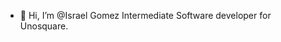 - 👋 Hi, I’m @Israel Gomez Intermediate Software developer for Unosquare.

<!---
IsraelGomezH/IsraelGomezH is a ✨ special ✨ repository because its `README.md` (this file) appears on your GitHub profile.
You can click the Preview link to take a look at your changes.
--->
